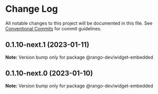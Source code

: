 # Change Log

All notable changes to this project will be documented in this file.
See [Conventional Commits](https://conventionalcommits.org) for commit guidelines.

## 0.1.10-next.1 (2023-01-11)

**Note:** Version bump only for package @rango-dev/widget-embedded

## 0.1.10-next.0 (2023-01-10)

**Note:** Version bump only for package @rango-dev/widget-embedded
